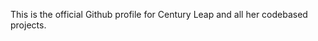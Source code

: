 This is the official Github profile for Century Leap and all her codebased projects.

<!-- connect with Century Leap on all platforms -->
